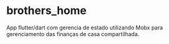 # brothers_home
App flutter/dart com gerencia de estado utilizando Mobx para gerenciamento das finanças de casa compartilhada.
